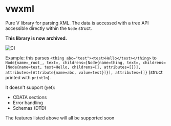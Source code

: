 # vwxml
Pure V library for parsing XML. The data is accessed with a tree API accessible directly within the `Node`  struct.

**This library is now archived.**

![CI](https://github.com/zenith391/vwxml/workflows/CI/badge.svg)

Example: this parses `<thing abc="test"><test>Hello</test></thing>` to
`Node{name=_root_, text=, childrens=[Node{name=thing, text=, childrens=[Node{name=test, text=Hello, childrens=[], attributes=[]}], attributes=[Attribute{name=abc, value=test}]}], attributes=[]}`
(struct printed with `println`).

It doesn't support (yet):
- CDATA sections
- Error handling
- Schemas (DTD)

The features listed above will all be supported soon
